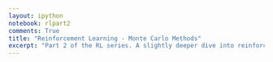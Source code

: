 ```yaml
---
layout: ipython
notebook: rlpart2
comments: True
title: "Reinforcement Learning - Monte Carlo Methods"
excerpt: "Part 2 of the RL series. A slightly deeper dive into reinforcement learning methods by learning how to use Monte Carlo simulations to learn how to play blackjack."
---
```

